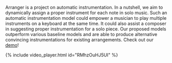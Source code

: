 Arranger is a project on automatic instrumentation. In a nutshell, we aim to dynamically assign a proper instrument for each note in solo music. Such an automatic instrumentation model could empower a musician to play multiple instruments on a keyboard at the same time. It could also assist a composer in suggesting proper instrumentation for a solo piece. Our proposed models outperform various baseline models and are able to produce alternative convincing instrumentations for existing arrangements. Check out our [demo](demo)!

{% include video_player.html id="RMhzOuHJ5UI" %}
